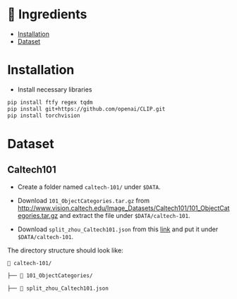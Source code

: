 # 📝 Ingredients

- [Installation](#Installation)
- [Dataset](#dataset)

# Installation
- Install necessary libraries 

```bash
pip install ftfy regex tqdm
pip install git+https://github.com/openai/CLIP.git
pip install torchvision
```


# Dataset
 ## Caltech101

- Create a folder named `caltech-101/` under `$DATA`.

- Download `101_ObjectCategories.tar.gz` from http://www.vision.caltech.edu/Image_Datasets/Caltech101/101_ObjectCategories.tar.gz and extract the file under `$DATA/caltech-101`.

- Download `split_zhou_Caltech101.json` from this [link](https://drive.google.com/file/d/1hyarUivQE36mY6jSomru6Fjd-JzwcCzN/view) and put it under `$DATA/caltech-101`.

The directory structure should look like:

```bash
📁 caltech-101/

├── 📁 101_ObjectCategories/

├── 📄 split_zhou_Caltech101.json

```



